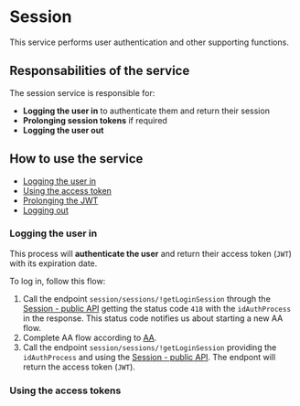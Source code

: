 # Session

This service performs user authentication and other supporting functions.

## Responsabilities of the service

The session service is responsible for:
* **Logging the user in** to authenticate them and return their session
* **Prolonging session tokens** if required
* **Logging the user out**

## How to use the service

* [Logging the user in](#logging-the-user-in)
* [Using the access token](#using-the-access-token)
* [Prolonging the JWT](#prolonging-the-jwt)
* [Logging out](#logging-out)

### Logging the user in

This process will **authenticate the user** and return their access token (`JWT`) with its expiration date.

To log in, follow this flow:

1. Call the endpoint `session/sessions/!getLoginSession` through the [Session - public API](session/public-api) getting the status code `418` with the `idAuthProcess` in the response. This status code notifies us about starting a new AA flow.
2. Complete AA flow according to [AA](aa.md).
3. Call the endpoint `session/sessions/!getLoginSession` providing the `idAuthProcess` and using the [Session - public API](session/public-api). The endpont will return the access token (`JWT`).


### Using the access tokens
